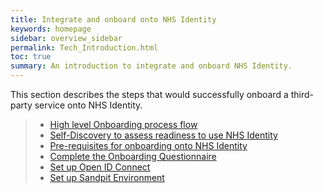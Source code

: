 ```yaml
---
title: Integrate and onboard onto NHS Identity
keywords: homepage
sidebar: overview_sidebar
permalink: Tech_Introduction.html
toc: true
summary: An introduction to integrate and onboard NHS Identity.
---
```

This section describes the steps that would successfully onboard a third-party service onto NHS Identity.
> * [High level Onboarding process flow](Tech_Highlevelonboard.html)
> * [Self-Discovery to assess readiness to use NHS Identity](Tech_Selfdiscovery.html)
> * [Pre-requisites for onboarding onto NHS Identity](Tech_Prerequisites.html)
> * [Complete the Onboarding Questionnaire](Tech_Questionnaire.html)
> * [Set up Open ID Connect](Tech_SetupOIDC.html)
> * [Set up Sandpit Environment](Tech_Sandpitintro.html)
